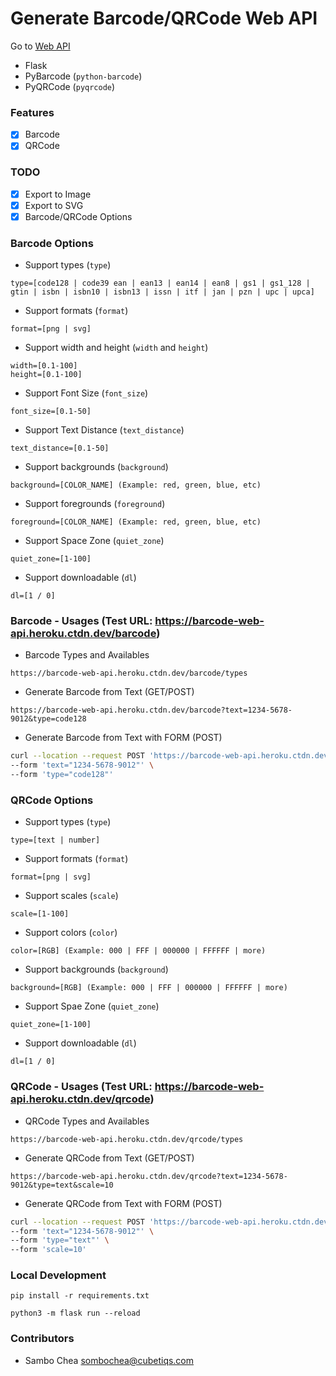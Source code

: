 # Generate Barcode/QRCode Web API

Go to [Web API](https://barcode-web-api.heroku.ctdn.dev)

-   Flask
-   PyBarcode (`python-barcode`)
-   PyQRCode (`pyqrcode`)

### Features

-   [x] Barcode
-   [x] QRCode

### TODO

-   [x] Export to Image
-   [x] Export to SVG
-   [x] Barcode/QRCode Options

### Barcode Options

-   Support types (`type`)

```text
type=[code128 | code39 ean | ean13 | ean14 | ean8 | gs1 | gs1_128 | gtin | isbn | isbn10 | isbn13 | issn | itf | jan | pzn | upc | upca]
```

-   Support formats (`format`)

```text
format=[png | svg]
```

-   Support width and height (`width` and `height`)

```text
width=[0.1-100]
height=[0.1-100]
```

-   Support Font Size (`font_size`)

```text
font_size=[0.1-50]
```

-   Support Text Distance (`text_distance`)

```text
text_distance=[0.1-50]
```

-   Support backgrounds (`background`)

```text
background=[COLOR_NAME] (Example: red, green, blue, etc)
```

-   Support foregrounds (`foreground`)

```text
foreground=[COLOR_NAME] (Example: red, green, blue, etc)
```

-   Support Space Zone (`quiet_zone`)

```text
quiet_zone=[1-100]
```

-   Support downloadable (`dl`)

```text
dl=[1 / 0]
```

### Barcode - Usages (Test URL: https://barcode-web-api.heroku.ctdn.dev/barcode)

-   Barcode Types and Availables

```text
https://barcode-web-api.heroku.ctdn.dev/barcode/types
```

-   Generate Barcode from Text (GET/POST)

```text
https://barcode-web-api.heroku.ctdn.dev/barcode?text=1234-5678-9012&type=code128
```

-   Generate Barcode from Text with FORM (POST)

```sh
curl --location --request POST 'https://barcode-web-api.heroku.ctdn.dev/barcode' \
--form 'text="1234-5678-9012"' \
--form 'type="code128"'
```

### QRCode Options

-   Support types (`type`)

```text
type=[text | number]
```

-   Support formats (`format`)

```text
format=[png | svg]
```

-   Support scales (`scale`)

```text
scale=[1-100]
```

-   Support colors (`color`)

```text
color=[RGB] (Example: 000 | FFF | 000000 | FFFFFF | more)
```

-   Support backgrounds (`background`)

```text
background=[RGB] (Example: 000 | FFF | 000000 | FFFFFF | more)
```

-   Support Spae Zone (`quiet_zone`)

```text
quiet_zone=[1-100]
```

-   Support downloadable (`dl`)

```text
dl=[1 / 0]
```

### QRCode - Usages (Test URL: https://barcode-web-api.heroku.ctdn.dev/qrcode)

-   QRCode Types and Availables

```text
https://barcode-web-api.heroku.ctdn.dev/qrcode/types
```

-   Generate QRCode from Text (GET/POST)

```text
https://barcode-web-api.heroku.ctdn.dev/qrcode?text=1234-5678-9012&type=text&scale=10
```

-   Generate QRCode from Text with FORM (POST)

```sh
curl --location --request POST 'https://barcode-web-api.heroku.ctdn.dev/qrcode' \
--form 'text="1234-5678-9012"' \
--form 'type="text"' \
--form 'scale=10'
```

### Local Development

```shell
pip install -r requirements.txt
```

```shell
python3 -m flask run --reload
```

### Contributors

-   Sambo Chea <sombochea@cubetiqs.com>

